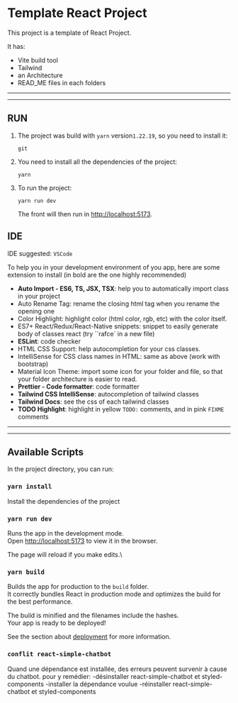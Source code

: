 # Template React Project

This project is a template of React Project.

It has:

- Vite build tool
- Tailwind
- an Architecture
- READ_ME files in each folders

---

---

## RUN

1. The project was build with `yarn` version`1.22.19`, so you need to install it:

   ```CMD
   git
   ```

2. You need to install all the dependencies of the project:

   ```CMD
   yarn
   ```

3. To run the project:

   ```CMD
   yarn run dev
   ```

   The front will then run in [http://localhost:5173](http://localhost:5173).

## IDE

IDE suggested: `VSCode`

To help you in your development environment of you app, here are some extension to install (in bold are the one highly recommended)

- **Auto Import - ES6, TS, JSX, TSX**: help you to automatically import class in your project
- Auto Rename Tag: rename the closing html tag when you rename the opening one
- Color Highlight: highlight color (html color, rgb, etc) with the color itself.
- ES7+ React/Redux/React-Native snippets: snippet to easily generate body of classes react (try ``rafce` in a new file)
- **ESLint**: code checker
- HTML CSS Support: help autocompletion for your css classes.
- IntelliSense for CSS class names in HTML: same as above (work with bootstrap)
- Material Icon Theme: import some icon for your folder and file, so that your folder architecture is easier to read.
- **Prettier - Code formatter**: code formatter
- **Tailwind CSS IntelliSense**: autocompletion of tailwind classes
- **Tailwind Docs**: see the css of each tailwind classes
- **TODO Highlight**: highlight in yellow `TODO:` comments, and in pink `FIXME` comments

---

---

## Available Scripts

In the project directory, you can run:

### `yarn install`

Install the dependencies of the project

### `yarn run dev`

Runs the app in the development mode.\
Open [http://localhost:5173](http://localhost:5173) to view it in the browser.

The page will reload if you make edits.\

### `yarn build`

Builds the app for production to the `build` folder.\
It correctly bundles React in production mode and optimizes the build for the best performance.

The build is minified and the filenames include the hashes.\
Your app is ready to be deployed!

See the section about [deployment](https://facebook.github.io/create-react-app/docs/deployment) for more information.


### `conflit react-simple-chatbot`

Quand une dépendance est installée, des erreurs peuvent survenir à cause du chatbot.
pour y remédier:
-désinstaller react-simple-chatbot et styled-components
-installer la dépendance voulue
-réinstaller react-simple-chatbot et styled-components